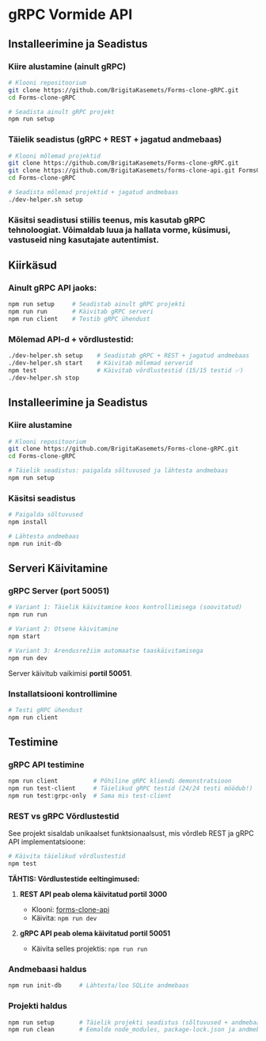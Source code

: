 # gRPC Vormide API

##  Installeerimine ja Seadistus

### Kiire alustamine (ainult gRPC)
```bash
# Klooni repositoorium
git clone https://github.com/BrigitaKasemets/Forms-clone-gRPC.git
cd Forms-clone-gRPC

# Seadista ainult gRPC projekt
npm run setup
```

### Täielik seadistus (gRPC + REST + jagatud andmebaas)
```bash
# Klooni mõlemad projektid
git clone https://github.com/BrigitaKasemets/Forms-clone-gRPC.git
git clone https://github.com/BrigitaKasemets/forms-clone-api.git FormsCloneApi
cd Forms-clone-gRPC

# Seadista mõlemad projektid + jagatud andmebaas
./dev-helper.sh setup
```

### Käsitsi seadistusi stiilis teenus, mis kasutab **gRPC** tehnoloogiat. Võimaldab luua ja hallata vorme, küsimusi, vastuseid ning kasutajate autentimist.

##  Kiirkäsud

### Ainult gRPC API jaoks:
```bash
npm run setup     # Seadistab ainult gRPC projekti
npm run run       # Käivitab gRPC serveri 
npm run client    # Testib gRPC ühendust
```

### Mõlemad API-d + võrdlustestid:
```bash
./dev-helper.sh setup    # Seadistab gRPC + REST + jagatud andmebaas
./dev-helper.sh start    # Käivitab mõlemad serverid
npm test                 # Käivitab võrdlustestid (15/15 testid ✅)
./dev-helper.sh stop
```

##  Installeerimine ja Seadistus

### Kiire alustamine
```bash
# Klooni repositoorium
git clone https://github.com/BrigitaKasemets/Forms-clone-gRPC.git
cd Forms-clone-gRPC

# Täielik seadistus: paigalda sõltuvused ja lähtesta andmebaas
npm run setup
```

### Käsitsi seadistus
```bash
# Paigalda sõltuvused
npm install

# Lähtesta andmebaas
npm run init-db
```

##  Serveri Käivitamine

### gRPC Server (port 50051)

```bash
# Variant 1: Täielik käivitamine koos kontrollimisega (soovitatud)
npm run run

# Variant 2: Otsene käivitamine
npm start

# Variant 3: Arendusrežiim automaatse taaskäivitamisega
npm run dev
```

Server käivitub vaikimisi **portil 50051**.

### Installatsiooni kontrollimine

```bash
# Testi gRPC ühendust
npm run client
```

##  Testimine

### gRPC API testimine
```bash
npm run client          # Põhiline gRPC kliendi demonstratsioon  
npm run test-client     # Täielikud gRPC testid (24/24 testi möödub!)
npm run test:grpc-only  # Sama mis test-client
```

### REST vs gRPC Võrdlustestid

See projekt sisaldab unikaalset funktsionaalsust, mis võrdleb REST ja gRPC API implementatsioone:

```bash
# Käivita täielikud võrdlustestid
npm test
```
**TÄHTIS: Võrdlustestide eeltingimused:**

1. **REST API peab olema käivitatud portil 3000** 
   - Klooni: [forms-clone-api](https://github.com/BrigitaKasemets/forms-clone-api.git)
   - Käivita: `npm run dev`

2. **gRPC API peab olema käivitatud portil 50051**
   - Käivita selles projektis: `npm run run`

### Andmebaasi haldus
```bash
npm run init-db     # Lähtesta/loo SQLite andmebaas
```

### Projekti haldus
```bash
npm run setup       # Täielik projekti seadistus (sõltuvused + andmebaas)
npm run clean       # Eemalda node_modules, package-lock.json ja andmebaas
```
